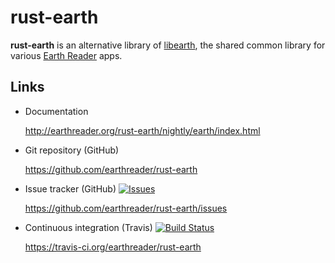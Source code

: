 rust-earth
==========

**rust-earth** is an alternative library of [libearth][], the shared common
library for various [Earth Reader][] apps.

[libearth]: https://github.com/earthreader/libearth
[Earth Reader]: http://earthreader.org/


Links
-----

* Documentation

  <http://earthreader.org/rust-earth/nightly/earth/index.html>

* Git repository (GitHub)

  <https://github.com/earthreader/rust-earth>

* Issue tracker (GitHub)  [![Issues](http://img.shields.io/github/issues/earthreader/rust-earth.svg)](https://github.com/earthreader/rust-earth/issues)

  <https://github.com/earthreader/rust-earth/issues>

* Continuous integration (Travis)  [![Build Status](https://travis-ci.org/earthreader/rust-earth.svg?branch=master)](https://travis-ci.org/earthreader/rust-earth)

  <https://travis-ci.org/earthreader/rust-earth>
